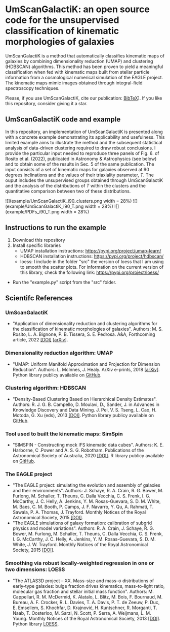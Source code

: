 # UmScanGalactiK: an open source code for the unsupervised classification of kinematic morphologies of galaxies

UmScanGalactiK is a method that automatically classifies kinematic maps of galaxies by combining dimensionality reduction (UMAP) and clustering (HDBSCAN) algorithms. This method has been proven to yield a meaningful classification when fed with kinematic maps built from stellar particle information from a cosmological numerical simulation of the EAGLE project. The kinematic maps mimic images obtained through integral-field spectroscopy techniques.

Please, if you use UmScanGalactiK, cite our publication: [BibTeX](https://ui.adsabs.harvard.edu/abs/2022arXiv221203999R/exportcitation)]. If you like this repository, consider giving it a star.

## UmScanGalactiK code and example

In this repository, an implementation of UmScanGalactiK is presented along with a concrete example demonstrating its applicability and usefulness. This limited example aims to illustrate the method and the subsequent statistical analysis of data-driven clustering required to draw robust conclusions. I provide the particular input needed to reproduce three panels of Fig. 6. of Rosito et al. (2022), publicated in Astronomy & Astrophysics (see below) and to obtain some of the results in Sec. 5 of the same publication. The input consists of a set of kinematic maps for galaxies observed at 90 degrees inclinations and the values of their triaxiality parameter, $T$. The ouput includes the unsupervised groups obtained through UmScanGalactiK and the analysis of the distributions of $T$ within the clusters and the quantitative comparison between two of these distributions.

![](example/UmScanGalactiK_i90_clusters.png width = 28%)
![](example/UmScanGalactiK_i90_T.png width = 28%)
![](example/PDFs_i90_T.png width = 28%)

## Instructions to run the example

1. Download this repository
2. Install specific libraries
    - UMAP installation instructions: https://pypi.org/project/umap-learn/
    - HDBSCAN installation instructions: https://pypi.org/project/hdbscan/
    - loess: I include in the folder "src" the version of loess that I am using to smooth the scatter plots. For information on the current version of this library, check the following link: https://pypi.org/project/loess/
- Run the "example.py" script from the "src" folder.

##  Scientifc References

### UmScanGalactiK

- "Application of dimensionality reduction and clustering algorithms for the classification of kinematic morphologies of galaxies". Authors: M. S. Rosito, L. A. Bignone, P. B. Tissera, S. E. Pedrosa. A&A, Forthcoming article, 2022 [[DOI]](https://www.aanda.org/component/article?access=doi&doi=10.1051/0004-6361/202244707) [[arXiv]](https://arxiv.org/abs/2212.03999).

### Dimensionality reduction algorithm: UMAP

- "UMAP: Uniform Manifold Approximation and Projection for Dimension Reduction". Authors: L. McInnes, J. Healy. ArXiv e-prints, 2018 [[arXiv]](https://arxiv.org/abs/1802.03426). Python library publicy available on [GitHub](https://github.com/lmcinnes/umap).

### Clustering algorithm: HDBSCAN

- "Density-Based Clustering Based on Hierarchical Density Estimates". Authors: R. J. G. B. Campello, D. Moulavi, D., Sander, J. in Advances in Knowledge Discovery and Data Mining. J. Pei, V. S. Tseng, L. Cao, H. Motoda, G. Xu (eds), 2013 [[DOI]](https://link.springer.com/chapter/10.1007/978-3-642-37456-2_14). Python library publicy available on [GitHub](https://github.com/scikit-learn-contrib/hdbscan).

### Tool used to built the kinematic maps: SimSpin

- "SIMSPIN - Constructing mock IFS kinematic data cubes". Authors: K. E. Harborne, C .Power and A. S. G. Robotham. Publications of the Astronomical Society of Australia, 2020 [[DOI]](https://www.cambridge.org/core/journals/publications-of-the-astronomical-society-of-australia/article/simspinconstructing-mock-ifs-kinematic-data-cubes/BA50F93F6F487ECE9E50773ECF0CB3F1). R library publicy available on [GitHub](https://github.com/kateharborne/SimSpin).

### The EAGLE project

- "The EAGLE project: simulating the evolution and assembly of galaxies and their environments". Authors: J. Schaye, R. A. Crain, R. G. Bower, M. Furlong, M. Schaller, T. Theuns, C. Dalla Vecchia, C. S. Frenk, I. G. McCarthy, J. C. Helly, A. Jenkins, Y. M. Rosas-Guevara, S. D. M. White, M. Baes, C. M. Booth, P. Camps, J. F. Navarro, Y. Qu, A. Rahmati, T. Sawala, P. A. Thomas, J. Trayford. Monthly Notices of the Royal Astronomical Society, 2015 [[DOI]](https://academic.oup.com/mnras/article/446/1/521/1316115).
- "The EAGLE simulations of galaxy formation: calibration of subgrid physics and model variations". Authors: R. A. Crain, J. Schaye, R. G. Bower, M. Furlong, M. Schaller, T. Theuns, C. Dalla Vecchia, C. S. Frenk, I. G. McCarthy, J. C. Helly, A. Jenkins, Y. M. Rosas-Guevara, S. D. M. White, J. W. Trayford. Monthly Notices of the Royal Astronomical Society, 2015 [[DOI]](https://academic.oup.com/mnras/article/450/2/1937/984366).

### Smoothing via robust locally-weighted regression in one or two dimensions: LOESS

- "The ATLAS3D project – XX. Mass–size and mass–σ distributions of early-type galaxies: bulge fraction drives kinematics, mass-to-light ratio, molecular gas fraction and stellar initial mass function". Authors: M. Cappellari, R. M. McDermid, K. Alatalo, L. Blitz, M. Bois, F. Bournaud, M. Bureau, A. F. Crocker, R. L. Davies, T. A. Davis, P. T. de Zeeuw, P. Duc, E. Emsellem, S. Khochfar, D. Krajnović, H. Kuntschner, R. Morganti, T. Naab, T. Oosterloo, M. Sarzi, N. Scott, P. Serra, A. Weijmans, L. M. Young. Monthly Notices of the Royal Astronomical Society, 2013 [[DOI]](https://academic.oup.com/mnras/article/432/3/1862/1750208?login=false). Python library [LOESS](https://pypi.org/project/loess/). 
